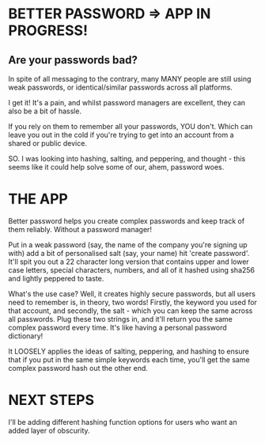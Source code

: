 # BETTER PASSWORD => APP IN PROGRESS!

## Are your passwords bad?

In spite of all messaging to the contrary, many MANY people are still using weak passwords, or identical/similar passwords across all platforms. 

I get it! It's a pain, and whilst password managers are excellent, they can also be a bit of hassle.

If you rely on them to remember all your passwords, YOU don't. Which can leave you out in the cold if you're trying to get into an account from a shared or public device. 

SO. I was looking into hashing, salting, and peppering, and thought - this seems like it could help solve some of our, ahem, password woes.


# THE APP
Better password helps you create complex passwords and keep track of them reliably. Without a password manager!

Put in a weak password (say, the name of the company you're signing up with) add a bit of personalised salt (say, your name) hit 'create password'. It'll spit you out a 22 character long version that contains upper and lower case letters, special characters, numbers, and all of it hashed using sha256 and lightly peppered to taste. 

What's the use case? Well, it creates highly secure passwords, but all users need to remember is, in theory, two words! Firstly, the keyword you used for that account, and secondly, the salt - which you can keep the same across all passwords. Plug these two strings in, and it'll return you the same complex password every time. It's like having a personal password dictionary!

It LOOSELY applies the ideas of salting, peppering, and hashing to ensure that if you put in the same simple keywords each time, you'll get the same complex password hash out the other end. 

# NEXT STEPS
I'll be adding different hashing function options for users who want an added layer of obscurity. 